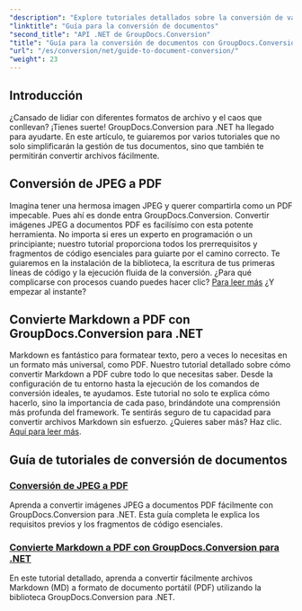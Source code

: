 ```yaml
---
"description": "Explore tutoriales detallados sobre la conversión de varios formatos de documentos utilizando GroupDocs.Conversion para .NET y agilice su proceso de administración de archivos."
"linktitle": "Guía para la conversión de documentos"
"second_title": "API .NET de GroupDocs.Conversion"
"title": "Guía para la conversión de documentos con GroupDocs.Conversion para .NET"
"url": "/es/conversion/net/guide-to-document-conversion/"
"weight": 23
---
```


## Introducción

¿Cansado de lidiar con diferentes formatos de archivo y el caos que conllevan? ¡Tienes suerte! GroupDocs.Conversion para .NET ha llegado para ayudarte. En este artículo, te guiaremos por varios tutoriales que no solo simplificarán la gestión de tus documentos, sino que también te permitirán convertir archivos fácilmente.

## Conversión de JPEG a PDF

Imagina tener una hermosa imagen JPEG y querer compartirla como un PDF impecable. Pues ahí es donde entra GroupDocs.Conversion. Convertir imágenes JPEG a documentos PDF es facilísimo con esta potente herramienta. No importa si eres un experto en programación o un principiante; nuestro tutorial proporciona todos los prerrequisitos y fragmentos de código esenciales para guiarte por el camino correcto. Te guiaremos en la instalación de la biblioteca, la escritura de tus primeras líneas de código y la ejecución fluida de la conversión. ¿Para qué complicarse con procesos cuando puedes hacer clic? [Para leer más](./converting-jpeg-to-pdf/) ¿Y empezar al instante?

## Convierte Markdown a PDF con GroupDocs.Conversion para .NET

Markdown es fantástico para formatear texto, pero a veces lo necesitas en un formato más universal, como PDF. Nuestro tutorial detallado sobre cómo convertir Markdown a PDF cubre todo lo que necesitas saber. Desde la configuración de tu entorno hasta la ejecución de los comandos de conversión ideales, te ayudamos. Este tutorial no solo te explica cómo hacerlo, sino la importancia de cada paso, brindándote una comprensión más profunda del framework. Te sentirás seguro de tu capacidad para convertir archivos Markdown sin esfuerzo. ¿Quieres saber más? Haz clic. [Aquí para leer más](./convert-markdown-to-pdf/).

## Guía de tutoriales de conversión de documentos
### [Conversión de JPEG a PDF](./converting-jpeg-to-pdf/)
Aprenda a convertir imágenes JPEG a documentos PDF fácilmente con GroupDocs.Conversion para .NET. Esta guía completa le explica los requisitos previos y los fragmentos de código esenciales.
### [Convierte Markdown a PDF con GroupDocs.Conversion para .NET](./convert-markdown-to-pdf/)
En este tutorial detallado, aprenda a convertir fácilmente archivos Markdown (MD) a formato de documento portátil (PDF) utilizando la biblioteca GroupDocs.Conversion para .NET.